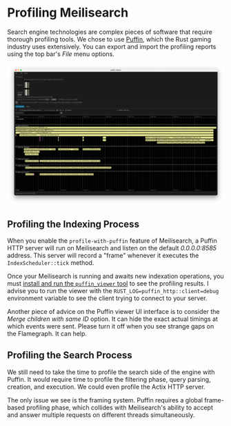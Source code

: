# Profiling Meilisearch

Search engine technologies are complex pieces of software that require thorough profiling tools. We chose to use [Puffin](https://github.com/EmbarkStudios/puffin), which the Rust gaming industry uses extensively. You can export and import the profiling reports using the top bar's _File_ menu options.

![An example profiling with Puffin viewer](assets/profiling-example.png)

## Profiling the Indexing Process

When you enable the `profile-with-puffin` feature of Meilisearch, a Puffin HTTP server will run on Meilisearch and listen on the default _0.0.0.0:8585_ address. This server will record a "frame" whenever it executes the `IndexScheduler::tick` method.

Once your Meilisearch is running and awaits new indexation operations, you must [install and run the `puffin_viewer` tool](https://github.com/EmbarkStudios/puffin/tree/main/puffin_viewer) to see the profiling results. I advise you to run the viewer with the `RUST_LOG=puffin_http::client=debug` environment variable to see the client trying to connect to your server.

Another piece of advice on the Puffin viewer UI interface is to consider the _Merge children with same ID_ option. It can hide the exact actual timings at which events were sent. Please turn it off when you see strange gaps on the Flamegraph. It can help.

## Profiling the Search Process

We still need to take the time to profile the search side of the engine with Puffin. It would require time to profile the filtering phase, query parsing, creation, and execution. We could even profile the Actix HTTP server.

The only issue we see is the framing system. Puffin requires a global frame-based profiling phase, which collides with Meilisearch's ability to accept and answer multiple requests on different threads simultaneously.
